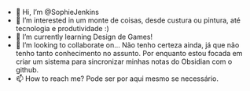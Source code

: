 - 👋 Hi, I’m @SophieJenkins
- 👀 I’m interested in um monte de coisas, desde custura ou pintura, até tecnologia e produtividade :)
- 🌱 I’m currently learning Design de Games!
- 💞️ I’m looking to collaborate on... Não tenho certeza ainda, já que não tenho tanto conhecimento no assunto. Por enquanto estou focada em criar um sistema para sincronizar minhas notas do Obsidian com o github.
- 📫 How to reach me? Pode ser por aqui mesmo se necessário.

<!---
SophieJenkins/SophieJenkins is a ✨ special ✨ repository because its `README.md` (this file) appears on your GitHub profile.
You can click the Preview link to take a look at your changes.
--->
